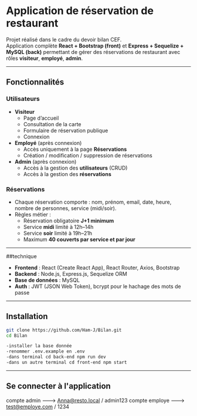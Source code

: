 #  Application de réservation de restaurant

Projet réalisé dans le cadre du devoir bilan CEF.  
Application complète **React + Bootstrap (front)** et **Express + Sequelize + MySQL (back)** permettant de gérer des réservations de restaurant avec rôles **visiteur**, **employé**, **admin**.

---

## Fonctionnalités

###  Utilisateurs
- **Visiteur**
  - Page d’accueil
  - Consultation de la carte
  - Formulaire de réservation publique
  - Connexion
- **Employé** (après connexion)
  - Accès uniquement à la page **Réservations**
  - Création / modification / suppression de réservations
- **Admin** (après connexion)
  - Accès à la gestion des **utilisateurs** (CRUD)
  - Accès à la gestion des **réservations**

### Réservations
- Chaque réservation comporte : nom, prénom, email, date, heure, nombre de personnes, service (midi/soir).
- Règles métier :
  - Réservation obligatoire **J+1 minimum**
  - Service **midi** limité à 12h–14h
  - Service **soir** limité à 19h–21h
  - Maximum **40 couverts par service et par jour**

---

##technique

- **Frontend** : React (Create React App), React Router, Axios, Bootstrap
- **Backend** : Node.js, Express.js, Sequelize ORM
- **Base de données** : MySQL
- **Auth** : JWT (JSON Web Token), bcrypt pour le hachage des mots de passe

---

##  Installation

```bash
git clone https://github.com/Ham-J/Bilan.git
cd Bilan

-installer la base donnée
-renommer .env.example en .env
-dans terminal cd back-end npm run dev
-dans un autre terminal cd front-end npm start
 ```
---

## Se connecter à l'application
compte admin ---> Anna@resto.local / admin123 
compte employe ---> test@employe.com / 1234


